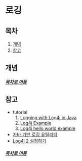 로깅
=====
## 목차
1. [개념](#개념)
2. [참고](#참고)

## 개념

##### [목차로 이동](#목차)

## 참고
* tutorial
	1. [Logging with Log4j in Java](https://dzone.com/articles/logging-with-log4j-in-java)
	2. [Log4j Example](https://www.javatpoint.com/log4j-example)
	3. [Log4j hello world example](https://mkyong.com/logging/log4j-hello-world-example/)
* [자바 기반 로깅 유틸리티](https://finewoo.tistory.com/24)
* [Log4j 2 설정하기](http://dveamer.github.io/java/Log4j2.html)

##### [목차로 이동](#목차)